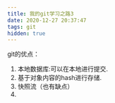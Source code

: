 ```yaml
---
title: 我的git学习之路3
date: 2020-12-27 20:37:47
tags: git
hidden: true
---
```


git的优点：
1. 本地数据库:可以在本地进行提交.
2. 基于对象内容的hash进行存储.
3. 快照流（也有缺点）
4. 